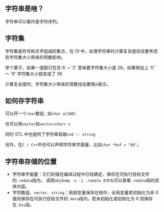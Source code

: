 ## 字符串是啥？

字符串可以看作是字符序列。

## 字符集

字符集是符号和文字组成的集合，在 OI 中，处理字符串时计算复杂度往往要考虑到字符集大小带来的常数影响。

举个栗子，如果一道题只包含'A' ~ 'Z' 意味着字符集大小是 26。如果再加上 '0' ～ '9' 字符集大小就变成了 36

计算复杂度时，字符集大小带来的常数往往要用$\alpha$表示。

## 如何存字符串

可以开一个`char`数组 , 如`char a[100]`

也可以用`vector`如`vector<char> v`

同时 STL 中也提供了字符串容器`std :: string`

另外，在`C / C++`中也可以声明字符串字面量，比如`char *buf = "XD"`。

## 字符串存储的位置

-   字符串字面量：它们的值在编译过程中已经确定，保存在可执行目标文件的`.rodata`段内。
    调用`objdump -s -j .rodata 文件名`可以查看`.rodata`段的具体内容。
-   字符数组、`vector`、`string`：局部变量保存在栈中，全局变量若初始化为非 0 值则保存在可执行目标文件的`.data`段内，若未初始化或初始化为 0 则保存在`.bss`段。

